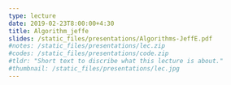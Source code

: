 ```yaml
---
type: lecture
date: 2019-02-23T8:00:00+4:30
title: Algorithm_jeffe
slides: /static_files/presentations/Algorithms-JeffE.pdf
#notes: /static_files/presentations/lec.zip
#codes: /static_files/presentations/code.zip
#tldr: "Short text to discribe what this lecture is about."
#thumbnail: /static_files/presentations/lec.jpg
---
```

